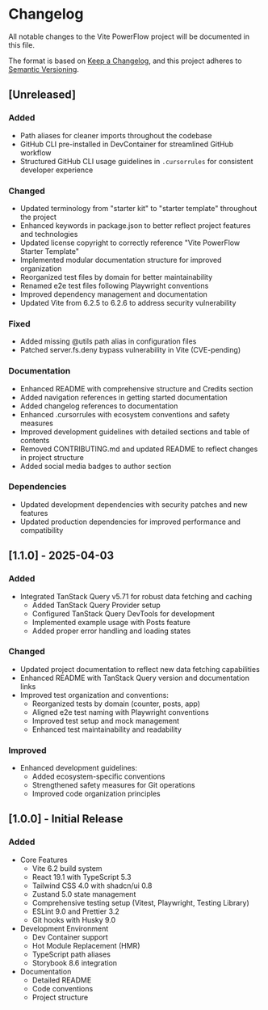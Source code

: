 # Changelog

All notable changes to the Vite PowerFlow project will be documented in this file.

The format is based on [Keep a Changelog](https://keepachangelog.com/en/1.1.0/),
and this project adheres to [Semantic Versioning](https://semver.org/spec/v2.0.0.html).

## [Unreleased]

### Added

- Path aliases for cleaner imports throughout the codebase
- GitHub CLI pre-installed in DevContainer for streamlined GitHub workflow
- Structured GitHub CLI usage guidelines in `.cursorrules` for consistent developer experience

### Changed

- Updated terminology from "starter kit" to "starter template" throughout the project
- Enhanced keywords in package.json to better reflect project features and technologies
- Updated license copyright to correctly reference "Vite PowerFlow Starter Template"
- Implemented modular documentation structure for improved organization
- Reorganized test files by domain for better maintainability
- Renamed e2e test files following Playwright conventions
- Improved dependency management and documentation
- Updated Vite from 6.2.5 to 6.2.6 to address security vulnerability

### Fixed

- Added missing @utils path alias in configuration files
- Patched server.fs.deny bypass vulnerability in Vite (CVE-pending)

### Documentation

- Enhanced README with comprehensive structure and Credits section
- Added navigation references in getting started documentation
- Added changelog references to documentation
- Enhanced .cursorrules with ecosystem conventions and safety measures
- Improved development guidelines with detailed sections and table of contents
- Removed CONTRIBUTING.md and updated README to reflect changes in project structure
- Added social media badges to author section

### Dependencies

- Updated development dependencies with security patches and new features
- Updated production dependencies for improved performance and compatibility

## [1.1.0] - 2025-04-03

### Added

- Integrated TanStack Query v5.71 for robust data fetching and caching
  - Added TanStack Query Provider setup
  - Configured TanStack Query DevTools for development
  - Implemented example usage with Posts feature
  - Added proper error handling and loading states

### Changed

- Updated project documentation to reflect new data fetching capabilities
- Enhanced README with TanStack Query version and documentation links
- Improved test organization and conventions:
  - Reorganized tests by domain (counter, posts, app)
  - Aligned e2e test naming with Playwright conventions
  - Improved test setup and mock management
  - Enhanced test maintainability and readability

### Improved

- Enhanced development guidelines:
  - Added ecosystem-specific conventions
  - Strengthened safety measures for Git operations
  - Improved code organization principles

## [1.0.0] - Initial Release

### Added

- Core Features
  - Vite 6.2 build system
  - React 19.1 with TypeScript 5.3
  - Tailwind CSS 4.0 with shadcn/ui 0.8
  - Zustand 5.0 state management
  - Comprehensive testing setup (Vitest, Playwright, Testing Library)
  - ESLint 9.0 and Prettier 3.2
  - Git hooks with Husky 9.0
- Development Environment
  - Dev Container support
  - Hot Module Replacement (HMR)
  - TypeScript path aliases
  - Storybook 8.6 integration
- Documentation
  - Detailed README
  - Code conventions
  - Project structure
